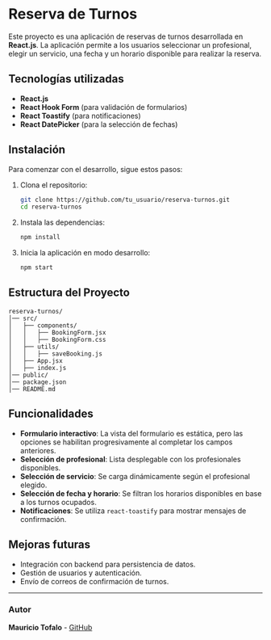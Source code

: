 # Reserva de Turnos

Este proyecto es una aplicación de reservas de turnos desarrollada en **React.js**. La aplicación permite a los usuarios seleccionar un profesional, elegir un servicio, una fecha y un horario disponible para realizar la reserva.

## Tecnologías utilizadas
- **React.js**
- **React Hook Form** (para validación de formularios)
- **React Toastify** (para notificaciones)
- **React DatePicker** (para la selección de fechas)

## Instalación
Para comenzar con el desarrollo, sigue estos pasos:

1. Clona el repositorio:
   ```sh
   git clone https://github.com/tu_usuario/reserva-turnos.git
   cd reserva-turnos
   ```
2. Instala las dependencias:
   ```sh
   npm install
   ```
3. Inicia la aplicación en modo desarrollo:
   ```sh
   npm start
   ```

## Estructura del Proyecto
```
reserva-turnos/
│── src/
│   ├── components/
│   │   ├── BookingForm.jsx
│   │   ├── BookingForm.css
│   ├── utils/
│   │   ├── saveBooking.js
│   ├── App.jsx
│   ├── index.js
│── public/
│── package.json
│── README.md
```

## Funcionalidades
- **Formulario interactivo**: La vista del formulario es estática, pero las opciones se habilitan progresivamente al completar los campos anteriores.
- **Selección de profesional**: Lista desplegable con los profesionales disponibles.
- **Selección de servicio**: Se carga dinámicamente según el profesional elegido.
- **Selección de fecha y horario**: Se filtran los horarios disponibles en base a los turnos ocupados.
- **Notificaciones**: Se utiliza `react-toastify` para mostrar mensajes de confirmación.

## Mejoras futuras
- Integración con backend para persistencia de datos.
- Gestión de usuarios y autenticación.
- Envío de correos de confirmación de turnos.

---
### Autor
**Mauricio Tofalo** - [GitHub](https://github.com/Mtofalo22)

